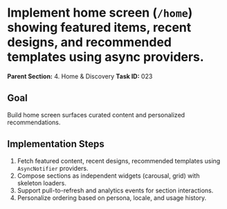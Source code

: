 # Implement home screen (`/home`) showing featured items, recent designs, and recommended templates using async providers.

**Parent Section:** 4. Home & Discovery
**Task ID:** 023

## Goal
Build home screen surfaces curated content and personalized recommendations.

## Implementation Steps
1. Fetch featured content, recent designs, recommended templates using `AsyncNotifier` providers.
2. Compose sections as independent widgets (carousal, grid) with skeleton loaders.
3. Support pull-to-refresh and analytics events for section interactions.
4. Personalize ordering based on persona, locale, and usage history.
